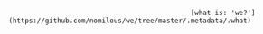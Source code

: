 









                                                 [what is: 'we?'](https://github.com/nomilous/we/tree/master/.metadata/.what)






